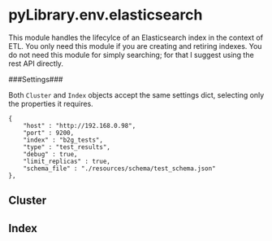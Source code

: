 

pyLibrary.env.elasticsearch
===========================

This module handles the lifecylce of an Elasticsearch index in the context of
ETL.  You only need this module if you are creating and retiring indexes. You
do not need this module for simply searching; for that I suggest using the
rest API directly.






###Settings###

Both ```Cluster``` and ```Index``` objects accept the same settings dict,
selecting only the properties it requires.

	{
		"host" : "http://192.168.0.98",
		"port" : 9200,
		"index" : "b2g_tests",
		"type" : "test_results",
		"debug" : true,
		"limit_replicas" : true,
		"schema_file" : "./resources/schema/test_schema.json"
	},







Cluster
-------


Index
-----
